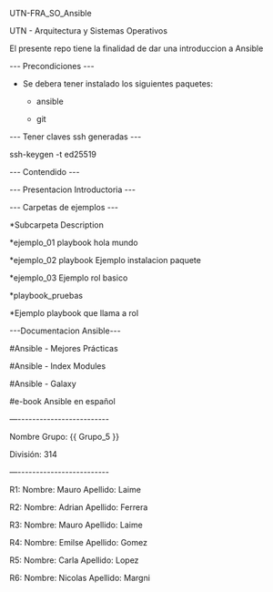 UTN-FRA_SO_Ansible

UTN - Arquitectura y Sistemas Operativos

El presente repo tiene la finalidad de dar una introduccion a Ansible

--- Precondiciones ---

- Se debera tener instalado los siguientes paquetes:

  - ansible

  - git
   
--- Tener claves ssh generadas ---
  
  ssh-keygen -t ed25519
  
--- Contendido ---

--- Presentacion Introductoria ---

--- Carpetas de ejemplos ---

*Subcarpeta	Description

*ejemplo_01	playbook hola mundo

*ejemplo_02	playbook Ejemplo instalacion paquete

*ejemplo_03	Ejemplo rol basico

*playbook_pruebas	

*Ejemplo playbook que llama a rol

---Documentacion Ansible---

#Ansible - Mejores Prácticas

#Ansible - Index Modules

#Ansible - Galaxy

#e-book Ansible en español

—-------------------------

Nombre Grupo: {{ Grupo_5 }}

División: 314

—-------------------------

R1: Nombre: Mauro     Apellido: Laime

R2: Nombre: Adrian    Apellido: Ferrera

R3: Nombre: Mauro     Apellido: Laime

R4: Nombre: Emilse    Apellido: Gomez

R5: Nombre: Carla     Apellido: Lopez

R6: Nombre: Nicolas   Apellido: Margni
